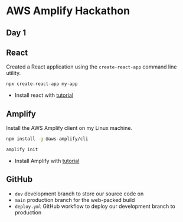# AWS Amplify Hackathon

## Day 1

## React

Created a React application using the `create-react-app` command line utility.

```bash
npx create-react-app my-app
```

- Install react with [tutorial](https://create-react-app.dev/)

## Amplify

Install the AWS Amplify client on my Linux machine.

```bash
npm install -g @aws-amplify/cli
```

```bash
amplify init
```

- Install Amplify with [tutorial](https://docs.amplify.aws/cli/start/install)

## GitHub

- `dev` development branch to store our source code on
- `main` production branch for the web-packed build
- `deploy.yml` GitHub workflow to deploy our development branch to production
